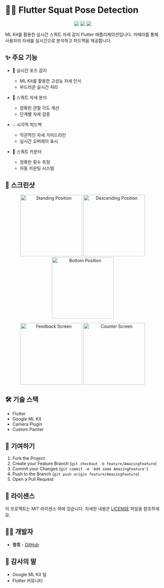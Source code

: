 # 🏋️‍♂️ Flutter Squat Pose Detection

<p align="center">
  <img src="https://img.shields.io/badge/Flutter-02569B?style=flat-square&logo=flutter&logoColor=white"/>
  <img src="https://img.shields.io/badge/ML Kit-4285F4?style=flat-square&logo=google&logoColor=white"/>
  <img src="https://img.shields.io/badge/License-MIT-yellow.svg"/>
</p>

ML Kit를 활용한 실시간 스쿼트 자세 감지 Flutter 애플리케이션입니다. 카메라를 통해 사용자의 자세를 실시간으로 분석하고 피드백을 제공합니다.

## ✨ 주요 기능

- 📸 실시간 포즈 감지
  - ML Kit를 활용한 고성능 자세 인식
  - 부드러운 실시간 처리

- 🎯 스쿼트 자세 분석
  - 정확한 관절 각도 계산
  - 단계별 자세 검증

- 💡 시각적 피드백
  - 직관적인 자세 가이드라인
  - 실시간 오버레이 표시

- 🔢 스쿼트 카운터
  - 정확한 횟수 측정
  - 자동 카운팅 시스템

## 🚀 스크린샷

<p align="center">
  <img src="screenshots/standing.png" width="200" alt="Standing Position"/>
  <img src="screenshots/descending.png" width="200" alt="Descending Position"/>
  <img src="screenshots/bottom.png" width="200" alt="Bottom Position"/>
</p>

<p align="center">
  <img src="screenshots/feedback.png" width="200" alt="Feedback Screen"/>
  <img src="screenshots/counter.png" width="200" alt="Counter Screen"/>
</p>

## 🛠 기술 스택

- Flutter
- Google ML Kit
- Camera Plugin
- Custom Painter

## 🤝 기여하기

1. Fork the Project
2. Create your Feature Branch (`git checkout -b feature/AmazingFeature`)
3. Commit your Changes (`git commit -m 'Add some AmazingFeature'`)
4. Push to the Branch (`git push origin feature/AmazingFeature`)
5. Open a Pull Request

## 📝 라이센스

이 프로젝트는 MIT 라이센스 하에 있습니다. 자세한 내용은 [LICENSE](LICENSE) 파일을 참조하세요.

## 👨‍💻 개발자

- **정호** - [GitHub](https://github.com/jungho1016)

## 🙏 감사의 말

- Google ML Kit 팀
- Flutter 커뮤니티
